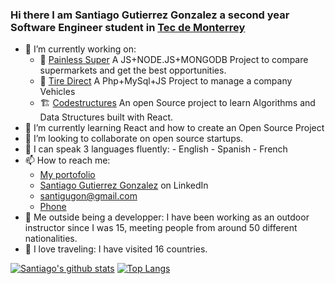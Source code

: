 ### Hi there I am Santiago Gutierrez Gonzalez a second year Software Engineer student in [Tec de Monterrey](https://tec.mx/es)

- 🔭 I’m currently working on:
    - :convenience_store: [Painless Super](https://painlesssuper.com)
        A JS+NODE.JS+MONGODB Project to compare supermarkets and get the best opportunities.
    - :red_car: [Tire Direct]()
        A Php+MySql+JS Project to manage a company Vehicles
    - :building_construction: [Codestructures]()
        An open Source project to learn Algorithms and Data Structures
        built with React.
- 🌱 I’m currently learning React and how to create an Open Source Project
- 👯 I’m looking to collaborate on open source startups.
- 💬 I can speak 3 languages fluently:
      - English
      - Spanish
      - French
- 📫 How to reach me:
    - [My portofolio]() 
    - [Santiago Gutierrez Gonzalez](https://www.linkedin.com/in/santiago-gutiérrez-gonzalez-9b7615203/) on LinkedIn
    - [santigugon@gmail.com](mailto:santigugon@gmail.com?subject=[GitHub]%20Contact:%20ReadMe)
    - [Phone](<a href="52 479 137-0321">)
- :carousel_horse: Me outside being a developper: I have been working as an outdoor instructor since I was 15, meeting people from
  around 50 different nationalities.
- :flight_departure: I love traveling: I have visited 16 countries.

 [![Santiago's github stats](https://github-readme-stats.vercel.app/api?username=santigugon&count_private=true&show_icons=true&theme=radical&hide_rank=false)](https://github.com/anuraghazra/github-readme-stats)
[![Top Langs](https://github-readme-stats.vercel.app/api/top-langs/?username=santigugon)](https://github.com/santigugon/github-readme-stats)
